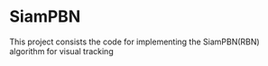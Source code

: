 # SiamPBN
This project consists the code for implementing the SiamPBN(RBN) algorithm for visual tracking
